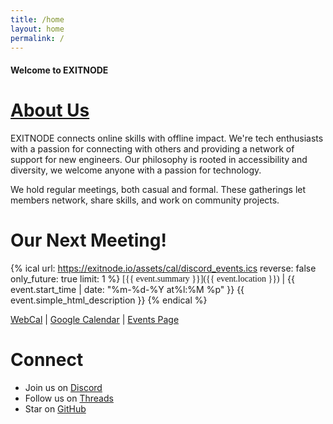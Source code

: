 ```yaml
---
title: /home
layout: home
permalink: /
---
```


#### Welcome to EXITNODE

# [About Us](/about)
EXITNODE connects online skills with offline impact. We're tech enthusiasts with a passion for connecting with others and providing a network of support for new engineers.  Our philosophy is rooted in accessibility and diversity, we welcome anyone with a passion for technology.

We hold regular meetings, both casual and formal. These gatherings let members network, share skills, and work on community projects.

# Our Next Meeting!
{% ical url: https://exitnode.io/assets/cal/discord_events.ics reverse: false only_future: true limit: 1 %}
  <span style='font-family:retro;font-size:1em !important;vertical-align:bottom' markdown='1'>[{{ event.summary }}]({{ event.location }})</span> | {{ event.start_time | date: "%m-%d-%Y at%l:%M %p" }}
  {{ event.simple_html_description }}
{% endical %}

[WebCal](webcal://exitnode.io/assets/cal/discord_events.ics) \| [Google Calendar](https://calendar.google.com/calendar/embed?src=0eq6crh4fvibpjd83k1ohhtl6ujh9qsq%40import.calendar.google.com&ctz=America%2FPhoenix) \| [Events Page](/events)


# Connect

- Join us on [Discord](https://discord.gg/p4AJzcqZZm)
- Follow us on [Threads](https://www.threads.net/@exitnode.io)
- Star on [GitHub](https://github.com/exitnode)
